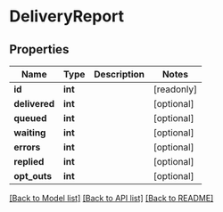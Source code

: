 # DeliveryReport

## Properties
Name | Type | Description | Notes
------------ | ------------- | ------------- | -------------
**id** | **int** |  | [readonly] 
**delivered** | **int** |  | [optional] 
**queued** | **int** |  | [optional] 
**waiting** | **int** |  | [optional] 
**errors** | **int** |  | [optional] 
**replied** | **int** |  | [optional] 
**opt_outs** | **int** |  | [optional] 

[[Back to Model list]](../README.md#documentation-for-models) [[Back to API list]](../README.md#documentation-for-api-endpoints) [[Back to README]](../README.md)


